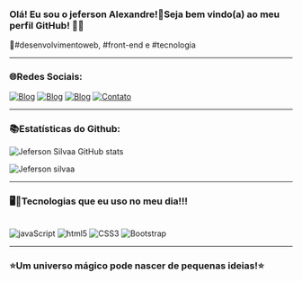 ### Olá! Eu sou o jeferson Alexandre!🌱Seja bem vindo(a) ao meu perfil GitHub! 👋🏻

💫#desenvolvimentoweb, #front-end e #tecnologia

------

### 🌐Redes Sociais:

[![Blog](https://img.shields.io/badge/Instagram-E4405F?style=for-the-badge&logo=instagram&logoColor=white)]()
[![Blog](https://img.shields.io/badge/LinkedIn-0077B5?style=for-the-badge&logo=linkedin&logoColor=white)]()
[![Blog](https://img.shields.io/badge/Facebook-1877F2?style=for-the-badge&logo=facebook&logoColor=white)]()
[![Contato](https://img.shields.io/badge/Gmail-D14836?style=for-the-badge&logo=gmail&logoColor=white)]()

------
### 📚Estatísticas do Github:


![Jeferson Silvaa GitHub stats](https://github-readme-stats.vercel.app/api?username=JefersonSilvaa&show_icons=true&theme=dark)

![Jeferson silvaa](https://github-readme-stats.vercel.app/api/top-langs/?username=JefersonSilvaa&langs_count=8&theme=dark)

-----

### 🖥️💾Tecnologias que eu uso no meu dia!!!

<div style="display: inline_block"><br/>
    <img align_items="center" alt="javaScript" src="https://img.shields.io/badge/JavaScript-323330?style=for-the-badge&logo=javascript&logoColor=F7DF1E" />
    <img align_items="center" alt="html5" src="https://img.shields.io/badge/HTML5-E34F26?style=for-the-badge&logo=html5&logoColor=white" />
    <img align_items="center" alt="CSS3" src="https://img.shields.io/badge/CSS3-1572B6?style=for-the-badge&logo=css3&logoColor=white" />
    <img align_items="center" alt="Bootstrap" src="https://img.shields.io/badge/Bootstrap-563D7C?style=for-the-badge&logo=bootstrap&logoColor=white" />
<div>

-----

### ⭐️Um universo mágico pode nascer de pequenas ideias!⭐️
